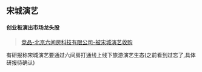 ## 宋城演艺
#### 创业板演出市场龙头股
> [竞品-北京六间房科技有限公司-被宋城演艺收购](https://www.tianyancha.com/company/4399853)

有研报称宋城演艺要通过六间房打通线上线下旅游演艺生态(之前看到过忘了,具体研报待确认)